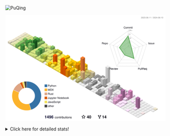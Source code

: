 ![PuQing](https://user-images.githubusercontent.com/27223114/171565019-9a56fae6-b08b-421f-99db-7e830da42371.png)

![](./profile-3d-contrib/profile-season-animate.svg)

<details>
<summary>Click here for detailed stats!</summary>

<!--START_SECTION:waka-->
![Lines of code](https://img.shields.io/badge/From%20Hello%20World%20I%27ve%20Written-1.4%20million%20lines%20of%20code-blue)

**🐱 My GitHub Data** 

> 📦 389.8 kB Used in GitHub's Storage 
 > 
> 🏆 383 Contributions in the Year 2024
 > 
> 🚫 Not Opted to Hire
 > 
> 📜 47 Public Repositories 
 > 
> 🔑 29 Private Repositories 
 > 
**I'm an Early 🐤** 

```text
🌞 Morning                627 commits         ██░░░░░░░░░░░░░░░░░░░░░░░   08.10 % 
🌆 Daytime                3647 commits        ████████████░░░░░░░░░░░░░   47.14 % 
🌃 Evening                1536 commits        █████░░░░░░░░░░░░░░░░░░░░   19.86 % 
🌙 Night                  1926 commits        ██████░░░░░░░░░░░░░░░░░░░   24.90 % 
```


📊 **This Week I Spent My Time On** 

```text
💬 Programming Languages: 
Python                   9 hrs 1 min         ███████░░░░░░░░░░░░░░░░░░   27.00 % 
Browsing                 9 hrs               ███████░░░░░░░░░░░░░░░░░░   26.96 % 
GitHubing                3 hrs 18 mins       ██░░░░░░░░░░░░░░░░░░░░░░░   09.90 % 
CLI                      3 hrs 10 mins       ██░░░░░░░░░░░░░░░░░░░░░░░   09.50 % 
Reading Paper            1 hr 57 mins        █░░░░░░░░░░░░░░░░░░░░░░░░   05.85 % 

🔥 Editors: 
Chrome                   17 hrs 2 mins       █████████████░░░░░░░░░░░░   51.03 % 
VS Code                  11 hrs 51 mins      █████████░░░░░░░░░░░░░░░░   35.48 % 
fish                     3 hrs 10 mins       ██░░░░░░░░░░░░░░░░░░░░░░░   09.50 % 
Obsidian                 1 hr 14 mins        █░░░░░░░░░░░░░░░░░░░░░░░░   03.71 % 
iTerm2                   5 mins              ░░░░░░░░░░░░░░░░░░░░░░░░░   00.28 % 

💻 Operating System: 
Mac                      22 hrs 11 mins      █████████████████░░░░░░░░   66.45 % 
Linux                    10 hrs 56 mins      ████████░░░░░░░░░░░░░░░░░   32.75 % 
WSL                      16 mins             ░░░░░░░░░░░░░░░░░░░░░░░░░   00.80 % 
```


<!--END_SECTION:waka-->
</details>
